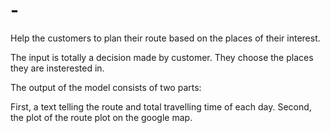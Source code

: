 # -
Help the customers to plan their route based on the places of their interest.

The input is totally a decision made by customer. They choose the places they are insterested in.

The output of the model consists of two parts:

First, a text telling the route and total travelling time of each day.
Second, the plot of the route plot on the google map.

